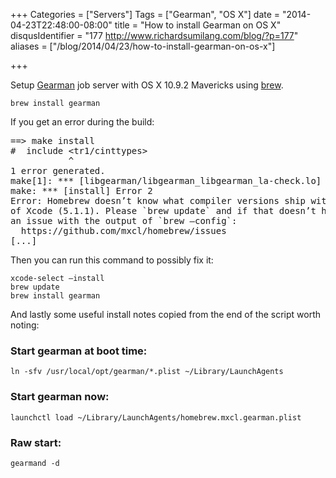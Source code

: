 +++
Categories = ["Servers"]
Tags = ["Gearman", "OS X"]
date = "2014-04-23T22:48:00-08:00"
title = "How to install Gearman on OS X"
disqusIdentifier = "177 http://www.richardsumilang.com/blog/?p=177"
aliases = ["/blog/2014/04/23/how-to-install-gearman-on-os-x"]

+++

Setup [Gearman][1] job server with OS X 10.9.2 Mavericks using [brew][2].

<pre><code class="language-bash" title="Install">brew install gearman</code></pre>

If you get an error during the build:

<pre title="Build error">==&gt; make install
#  include &lt;tr1/cinttypes&gt;
           ^
1 error generated.
make[1]: *** [libgearman/libgearman_libgearman_la-check.lo] Error 1
make: *** [install] Error 2
Error: Homebrew doesn’t know what compiler versions ship with your version
of Xcode (5.1.1). Please `brew update` and if that doesn’t help, file
an issue with the output of `brew —config`:
  https://github.com/mxcl/homebrew/issues
[...]</pre>

Then you can run this command to possibly fix it:

<pre><code class="language-bash" title="Testing script">xcode-select —install
brew update
brew install gearman</code></pre>

And lastly some useful install notes copied from the end of the script worth
noting:

### Start gearman at boot time:

<pre><code class="language-bash" title="Start at boot">ln -sfv /usr/local/opt/gearman/*.plist ~/Library/LaunchAgents</code></pre>

### Start gearman now:

<pre><code class="language-bash" title="Start now">launchctl load ~/Library/LaunchAgents/homebrew.mxcl.gearman.plist</code></pre>

### Raw start:

<pre><code class="language-bash" title="Raw start">gearmand -d</code></pre>

[1]: http://gearman.org/ "Gearman"
[2]: http://brew.sh/ "Homebrew"
